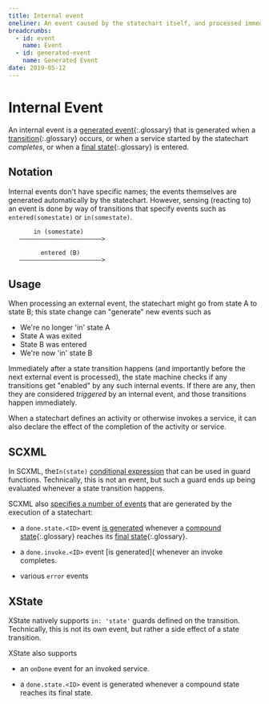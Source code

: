 ```yaml
---
title: Internal event
oneliner: An event caused by the statechart itself, and processed immediately
breadcrumbs:
  - id: event
    name: Event
  - id: generated-event
    name: Generated Event
date: 2019-05-12
---
```


# Internal Event

An internal event is a [generated event](generated-event.html){:.glossary} that is generated when a [transition](transition.html){:.glossary} occurs, or when a service started by the statechart _completes_, or when a [final state](final-state.html){:.glossary} is entered.

## Notation

Internal events don't have specific names; the events themselves are generated automatically by the statechart.  However, sensing (reacting to) an event is done by way of transitions that specify events such as `entered(somestate)` or `in(somestate)`.

```
       in (somestate)
   ———————————————————————>
```


```
         entered (B)
   ———————————————————————>
```

## Usage

When processing an external event, the statechart might go from state A to state B; this state change can "generate" new events such as

* We're no longer 'in' state A
* State A was exited
* State B was entered
* We're now 'in' state B

Immediately after a state transition happens (and importantly before the next external event is processed), the state machine checks if any transitions get "enabled" by any such internal events.  If there are any, then they are considered _triggered_ by an internal event, and those transitions happen immediately.

When a statechart defines an activity or otherwise invokes a service, it can also declare the effect of the completion of the activity or service.


## SCXML

In SCXML, the`In(state)` [conditional expression](https://www.w3.org/TR/scxml/#ConditionalExpressions) that can be used in guard functions.  Technically, this is not an event, but such a guard ends up being evaluated whenever a state transition happens.

SCXML also [specifies a number of events](https://www.w3.org/TR/scxml/#errorsAndEvents) that are generated by the execution of a statechart:

* a `done.state.<ID>` event [is generated](https://www.w3.org/TR/scxml/#final) whenever a [compound state](compound-state.html){:.glossary} reaches its [final state](final-state.html){:.glossary}.

* a `done.invoke.<ID>` event [is generated]( whenever an invoke completes.

* various `error` events

## XState

XState natively supports `in: 'state'` guards defined on the transition.  Technically, this is not its own event, but rather a side effect of a state transition.

XState also supports

* an `onDone` event for an invoked service.

* a `done.state.<ID>` event is generated whenever a compound state reaches its final state.

